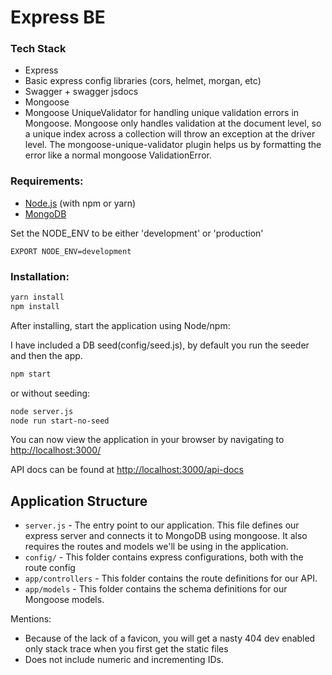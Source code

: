 # Express BE

### Tech Stack
+ Express
+ Basic express config libraries (cors, helmet, morgan, etc)
+ Swagger + swagger jsdocs
+ Mongoose
+ Mongoose UniqueValidator
 for handling unique validation errors in Mongoose. Mongoose only handles validation at the document level, so a unique index across a collection will throw an exception at the driver level. The mongoose-unique-validator plugin helps us by formatting the error like a normal mongoose ValidationError.

### Requirements:

* [Node.js](http://nodejs.org/download/) (with npm or yarn)
* [MongoDB](http://www.mongodb.org/downloads)

Set the NODE_ENV to be either 'development' or 'production'
````
EXPORT NODE_ENV=development
````
### Installation:

```bash
yarn install
npm install
```

After installing, start the application using Node/npm:

I have included a DB seed(config/seed.js), by default you run the seeder and then the app.
```bash
npm start
```
or without seeding:
```bash
node server.js
node run start-no-seed
```

You can now view the application in your browser by navigating to [http://localhost:3000/](http://localhost:3000/)

API docs can be found at [http://localhost:3000/api-docs](http://localhost:3000/api-docs)

## Application Structure

- `server.js` - The entry point to our application. This file defines our express server and connects it to MongoDB using mongoose. It also requires the routes and models we'll be using in the application.
- `config/` - This folder contains express configurations, both with the route config
- `app/controllers` - This folder contains the route definitions for our API.
- `app/models` - This folder contains the schema definitions for our Mongoose models.

Mentions:
+ Because of the lack of a favicon, you will get a nasty 404 dev enabled only stack trace
when you first get the static files 
+ Does not include numeric and incrementing IDs.
